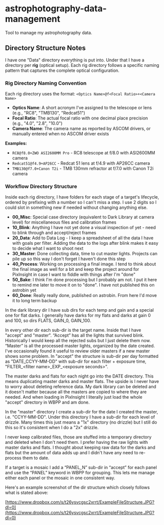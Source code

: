 # astrophotography-data-management
Tool to manage my astrophotography data.

## Directory Structure Notes

I have one "Data" directory everything is put into. Under that I have a directory per **rig** (optical setup). Each rig directory follows a specific naming pattern that captures the complete optical configuration.

### Rig Directory Naming Convention

Each rig directory uses the format: `<Optics Name>@f<Focal Ratio>+<Camera Name>`

- **Optics Name**: A short acronym I've assigned to the telescope or lens (e.g., "RC8", "TMB130", "Redcat51")
- **Focal Ratio**: The actual focal ratio with one decimal place precision (e.g., "4.0", "2.8", "10.0")  
- **Camera Name**: The camera name as reported by ASCOM drivers, or manually entered when no ASCOM driver exists

**Examples:**
- `RC8@f8.0+ZWO ASI2600MM Pro` - RC8 telescope at f/8.0 with ASI2600MM camera
- `Redcat51@f4.9+AP26CC` - Redcat 51 lens at f/4.9 with AP26CC camera
- `TMB130@f7.0+Canon T2i` - TMB 130mm refractor at f/7.0 with Canon T2i camera

### Workflow Directory Structure

Inside each rig directory, I have folders for each stage of a target's lifecycle, ordered by prefixing with a number so I can't miss a step. I use 2 digits so I could slot in something new if needed without changing anything else.

- **00_Misc**: Special case directory (equivalent to Dark Library at camera level) for miscellaneous files and calibration frames
- **10_Blink**: Anything I have not yet done a visual inspection of yet - need to blink through and accept/reject frames
- **20_Data**: Add to Data Log - I keep a spreadsheet of all the data I have with goals per filter. Adding the data to the logs after blink makes it easy to decide what I want to shoot next
- **30_Master**: Done collecting data, time to cut master lights. Projects can pile up so this way I don't forget I haven't done this step
- **40_Process**: Working on processing a final image. I tend to think about the final image as well for a bit and keep the project around for PixInsight in case I want to fiddle with things after I'm "done"
- **50_Bake**: I think I'm done processing but I probably am not. I put it here to remind me later to move it on to "done". I have not published this on astrobin yet
- **60_Done**: Really really done, published on astrobin. From here I'd move it to long term backup

In the dark library dir I have sub dirs for each temp and gain and a special one for flat darks.  I generally have darks for my flats and darks at gain 0 and 100, so dirs FLATS, GAIN\_0, GAIN\_100.

In every other dir each sub-dir is the target name.  Inside that I have "accept" and "master".  “Accept” has all the lights that survived blink.  Historically I would keep all the rejected subs but I just delete them now.  “Master” is all the processed master lights, organized by the date created.  I've occasionally found it useful to review older masters if a new master shows some problem.  In "accept" the structure is sub-dir per day formatted as "DATE\_CCYY-MM-DD" with sub-dir for each filter \+ exposure time, "FILTER\_\<filter name\>\_EXP\_\<exposure seconds\>".

The master darks and flats for each night go into the DATE directory.  This means duplicating master darks and master flats.  The upside is I never have to worry about deleting reference data.  My dark library can be deleted and it doesn't matter because all the masters are copied to where they are needed.  And when loading in PixInsight I literally just load the whole "accept" directory in WBPP and am done.

In the "master" directory I create a sub-dir for the date I created the master, i.e. "CCYY-MM-DD".  Under this directory I have a sub-dir for each level of drizzle.  Many times this just means a "1x" directory (no drizzle) but I still do this so it's consistent when I do a "2x" drizzle.

I never keep calibrated files, those are stuffed into a temporary directory and deleted when I don't need them.  I prefer having the raw lights with master darks and flats.  I thought about keeping raw data for the darks and flats but the amount of data adds up and I didn't have any need to re-process them to date.

If a target is a mosaic I add a “PANEL\_N” sub-dir in “accept” for each panel and use the “PANEL” keyword in WBPP for grouping.  This lets me manage either each panel or the mosaic in one consistent way.

Here's an example screenshot of the dir structure which closely follows what is stated above:

[https://www.dropbox.com/s/t26ysvcgsc2xrrt/ExampleFileStructure.JPG?dl=0](https://www.dropbox.com/s/t26ysvcgsc2xrrt/ExampleFileStructure.JPG?dl=0) 